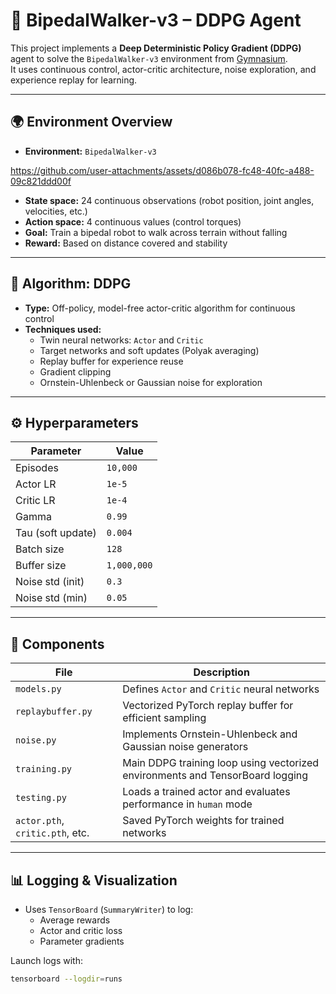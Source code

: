 # 🦿 BipedalWalker-v3 – DDPG Agent

This project implements a **Deep Deterministic Policy Gradient (DDPG)** agent to solve the `BipedalWalker-v3` environment from [Gymnasium](https://gymnasium.farama.org/).  
It uses continuous control, actor-critic architecture, noise exploration, and experience replay for learning.

---

## 🌍 Environment Overview

- **Environment:** `BipedalWalker-v3`

https://github.com/user-attachments/assets/d086b078-fc48-40fc-a488-09c821ddd00f


- **State space:** 24 continuous observations (robot position, joint angles, velocities, etc.)
- **Action space:** 4 continuous values (control torques)
- **Goal:** Train a bipedal robot to walk across terrain without falling
- **Reward:** Based on distance covered and stability

---

## 🧠 Algorithm: DDPG

- **Type:** Off-policy, model-free actor-critic algorithm for continuous control
- **Techniques used:**
  - Twin neural networks: `Actor` and `Critic`
  - Target networks and soft updates (Polyak averaging)
  - Replay buffer for experience reuse
  - Gradient clipping
  - Ornstein-Uhlenbeck or Gaussian noise for exploration

---

## ⚙️ Hyperparameters

| Parameter          | Value        |
|--------------------|--------------|
| Episodes           | `10,000`     |
| Actor LR           | `1e-5`       |
| Critic LR          | `1e-4`       |
| Gamma              | `0.99`       |
| Tau (soft update)  | `0.004`      |
| Batch size         | `128`        |
| Buffer size        | `1,000,000`  |
| Noise std (init)   | `0.3`        |
| Noise std (min)    | `0.05`       |

---

## 🧩 Components

| File             | Description |
|------------------|-------------|
| `models.py`      | Defines `Actor` and `Critic` neural networks |
| `replaybuffer.py`| Vectorized PyTorch replay buffer for efficient sampling |
| `noise.py`    | Implements Ornstein-Uhlenbeck and Gaussian noise generators |
| `training.py`    | Main DDPG training loop using vectorized environments and TensorBoard logging |
| `testing.py`     | Loads a trained actor and evaluates performance in `human` mode |
| `actor.pth`, `critic.pth`, etc. | Saved PyTorch weights for trained networks |

---

## 📊 Logging & Visualization

- Uses `TensorBoard` (`SummaryWriter`) to log:
  - Average rewards
  - Actor and critic loss
  - Parameter gradients

Launch logs with:

```bash
tensorboard --logdir=runs
